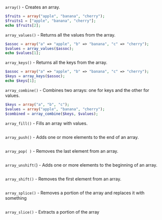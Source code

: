 `array()` - Creates an array. 
```php
$fruits = array("apple", "banana", "cherry");
$fruits1 = ["apple", "banana", "cherry"];
echo $fruits[2];
```

`array_values()` - Returns all the values from the array. 
```php
$assoc = array("a" => "apple", "b" => "banana", "c" => "cherry");
$values = array_values($assoc);
echo $values[1];
```

`array_keys()` - Returns all the keys from the array. 
```php
$assoc = array("a" => "apple", "b" => "banana", "c" => "cherry"); 
$keys = array_keys($assoc);
echo $keys[1];
```

`array_combine()` - Combines two arrays: one for keys and the other for values.
```php
$keys = array("a", "b", "c"); 
$values = array("apple", "banana", "cherry"); 
$combined = array_combine($keys, $values);
```

`array_fill()` - Fills an array with values. 
```php

```

`array_push()` - Adds one or more elements to the end of an array.
```php

```

`array_pop( )` - Removes the last element from an array. 
```php

```

`array_unshift(`) - Adds one or more elements to the beginning of an array.
```php

```

`array_shift()` - Removes the first element from an array. 
```php

```

`array_splice()` - Removes a portion of the array and replaces it with something
```php

```

`array_slice()` - Extracts a portion of the array
```php

```
